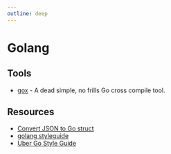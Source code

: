 ```yaml
---
outline: deep
---
```


# Golang

## Tools

- [gox](https://github.com/mitchellh/gox) - A dead simple, no frills Go cross compile tool.

## Resources

- [Convert JSON to Go struct](https://mholt.github.io/json-to-go/)
- [golang styleguide](https://google.github.io/styleguide/go/)
- [Uber Go Style Guide](https://github.com/uber-go/)
